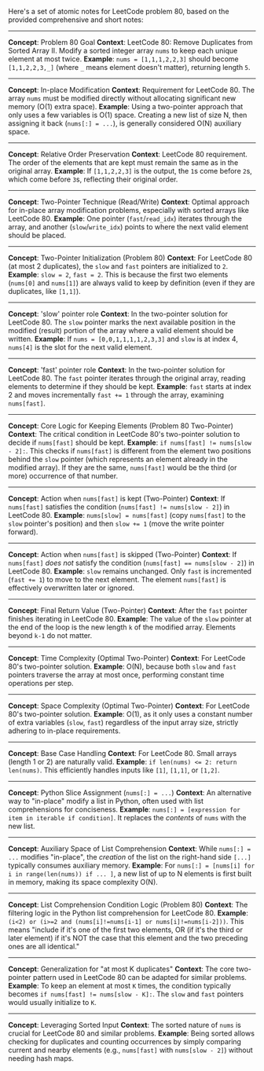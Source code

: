 Here's a set of atomic notes for LeetCode problem 80, based on the provided comprehensive and short notes:

---

**Concept**: Problem 80 Goal
**Context**: LeetCode 80: Remove Duplicates from Sorted Array II. Modify a sorted integer array `nums` to keep each unique element at most twice.
**Example**: `nums = [1,1,1,2,2,3]` should become `[1,1,2,2,3,_]` (where `_` means element doesn't matter), returning length `5`.

---

**Concept**: In-place Modification
**Context**: Requirement for LeetCode 80. The array `nums` must be modified directly without allocating significant new memory (O(1) extra space).
**Example**: Using a two-pointer approach that only uses a few variables is O(1) space. Creating a new list of size N, then assigning it back (`nums[:] = ...`), is generally considered O(N) auxiliary space.

---

**Concept**: Relative Order Preservation
**Context**: LeetCode 80 requirement. The order of the elements that are kept must remain the same as in the original array.
**Example**: If `[1,1,2,2,3]` is the output, the `1`s come before `2`s, which come before `3`s, reflecting their original order.

---

**Concept**: Two-Pointer Technique (Read/Write)
**Context**: Optimal approach for in-place array modification problems, especially with sorted arrays like LeetCode 80.
**Example**: One pointer (`fast`/`read_idx`) iterates through the array, and another (`slow`/`write_idx`) points to where the next valid element should be placed.

---

**Concept**: Two-Pointer Initialization (Problem 80)
**Context**: For LeetCode 80 (at most 2 duplicates), the `slow` and `fast` pointers are initialized to `2`.
**Example**: `slow = 2`, `fast = 2`. This is because the first two elements (`nums[0]` and `nums[1]`) are always valid to keep by definition (even if they are duplicates, like `[1,1]`).

---

**Concept**: 'slow' pointer role
**Context**: In the two-pointer solution for LeetCode 80. The `slow` pointer marks the next available position in the modified (result) portion of the array where a valid element should be written.
**Example**: If `nums = [0,0,1,1,1,1,2,3,3]` and `slow` is at index 4, `nums[4]` is the slot for the next valid element.

---

**Concept**: 'fast' pointer role
**Context**: In the two-pointer solution for LeetCode 80. The `fast` pointer iterates through the original array, reading elements to determine if they should be kept.
**Example**: `fast` starts at index 2 and moves incrementally `fast += 1` through the array, examining `nums[fast]`.

---

**Concept**: Core Logic for Keeping Elements (Problem 80 Two-Pointer)
**Context**: The critical condition in LeetCode 80's two-pointer solution to decide if `nums[fast]` should be kept.
**Example**: `if nums[fast] != nums[slow - 2]:`. This checks if `nums[fast]` is different from the element two positions behind the `slow` pointer (which represents an element already in the modified array). If they are the same, `nums[fast]` would be the third (or more) occurrence of that number.

---

**Concept**: Action when `nums[fast]` is kept (Two-Pointer)
**Context**: If `nums[fast]` satisfies the condition (`nums[fast] != nums[slow - 2]`) in LeetCode 80.
**Example**: `nums[slow] = nums[fast]` (copy `nums[fast]` to the `slow` pointer's position) and then `slow += 1` (move the write pointer forward).

---

**Concept**: Action when `nums[fast]` is skipped (Two-Pointer)
**Context**: If `nums[fast]` *does not* satisfy the condition (`nums[fast] == nums[slow - 2]`) in LeetCode 80.
**Example**: `slow` remains unchanged. Only `fast` is incremented (`fast += 1`) to move to the next element. The element `nums[fast]` is effectively overwritten later or ignored.

---

**Concept**: Final Return Value (Two-Pointer)
**Context**: After the `fast` pointer finishes iterating in LeetCode 80.
**Example**: The value of the `slow` pointer at the end of the loop is the new length `k` of the modified array. Elements beyond `k-1` do not matter.

---

**Concept**: Time Complexity (Optimal Two-Pointer)
**Context**: For LeetCode 80's two-pointer solution.
**Example**: O(N), because both `slow` and `fast` pointers traverse the array at most once, performing constant time operations per step.

---

**Concept**: Space Complexity (Optimal Two-Pointer)
**Context**: For LeetCode 80's two-pointer solution.
**Example**: O(1), as it only uses a constant number of extra variables (`slow`, `fast`) regardless of the input array size, strictly adhering to in-place requirements.

---

**Concept**: Base Case Handling
**Context**: For LeetCode 80. Small arrays (length 1 or 2) are naturally valid.
**Example**: `if len(nums) <= 2: return len(nums)`. This efficiently handles inputs like `[1]`, `[1,1]`, or `[1,2]`.

---

**Concept**: Python Slice Assignment (`nums[:] = ...`)
**Context**: An alternative way to "in-place" modify a list in Python, often used with list comprehensions for conciseness.
**Example**: `nums[:] = [expression for item in iterable if condition]`. It replaces the *contents* of `nums` with the new list.

---

**Concept**: Auxiliary Space of List Comprehension
**Context**: While `nums[:] = ...` modifies "in-place", the *creation* of the list on the right-hand side `[...]` typically consumes auxiliary memory.
**Example**: For `nums[:] = [nums[i] for i in range(len(nums)) if ... ]`, a new list of up to N elements is first built in memory, making its space complexity O(N).

---

**Concept**: List Comprehension Condition Logic (Problem 80)
**Context**: The filtering logic in the Python list comprehension for LeetCode 80.
**Example**: `(i<2) or (i>=2 and (nums[i]!=nums[i-1] or nums[i]!=nums[i-2]))`. This means "include if it's one of the first two elements, OR (if it's the third or later element) if it's NOT the case that this element and the two preceding ones are all identical."

---

**Concept**: Generalization for "at most K duplicates"
**Context**: The core two-pointer pattern used in LeetCode 80 can be adapted for similar problems.
**Example**: To keep an element at most `K` times, the condition typically becomes `if nums[fast] != nums[slow - K]:`. The `slow` and `fast` pointers would usually initialize to `K`.

---

**Concept**: Leveraging Sorted Input
**Context**: The sorted nature of `nums` is crucial for LeetCode 80 and similar problems.
**Example**: Being sorted allows checking for duplicates and counting occurrences by simply comparing current and nearby elements (e.g., `nums[fast]` with `nums[slow - 2]`) without needing hash maps.